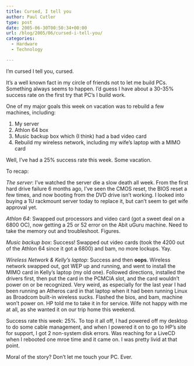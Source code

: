 ```yaml
---
title: Cursed, I tell you
author: Paul Cutler
type: post
date: 2005-06-30T00:50:34+00:00
url: /blog/2005/06/cursed-i-tell-you/
categories:
  - Hardware
  - Technology

---
```

I&#8217;m cursed I tell you, cursed.

It&#8217;s a well known fact in my circle of friends not to let me build PCs. Something always seems to happen. I&#8217;d guess I have about a 30-35% success rate on the first try that PC&#8217;s I build work.

One of my major goals this week on vacation was to rebuild a few machines, including:

  1. My server
  2. Athlon 64 box
  3. Music backup box which (I think) had a bad video card
  4. Rebuild my wireless network, including my wife&#8217;s laptop with a MIMO card

Well, I&#8217;ve had a 25% success rate this week. Some vacation.

To recap:

_The server_: I&#8217;ve watched the server die a slow death all week. From the first hard drive failure 6 months ago, I&#8217;ve seen the CMOS reset, the BIOS reset a few times, and now booting from the DVD drive isn&#8217;t working. I looked into buying a 1U rackmount server today to replace it, but can&#8217;t seem to get wife approval yet.

_Athlon 64_: Swapped out processors and video card (got a sweet deal on a 6800 OC), now getting a 25 or 52 error on the Abit uGuru machine. Need to take the memory out and troubleshoot. Figures.

_Music backup box_: Success! Swapped out video cards (took the 4200 out of the Athlon 64 since it got a 6800) and bam, no more lockups. Yay.

_Wireless Network & Kelly&#8217;s laptop_: Success and then **oops**. Wireless network swapped out, got WEP up and running, and went to install the MIMO card in Kelly&#8217;s laptop (my old one). Followed directions, installed the drivers first, then put the card in the PCMCIA slot, and the card wouldn&#8217;t power on or be recognized. Very weird, as especially for the last year I had been running an Atheros card in that laptop when it had been running Linux as Broadcom built-in wireless sucks. Flashed the bios, and bam, machine won&#8217;t power on. HP told me to take it in for service. Wife not happy with me at all, as she wanted it on our trip home this weekend.

Success rate this week: 25%. To top it all off, I had powered off my desktop to do some cable management, and when I powered it on to go to HP&#8217;s site for support, I got 2 non-system disk errors. Was reaching for a LiveCD when I rebooted one mroe time and it came on. I was pretty livid at that point.

Moral of the story? Don&#8217;t let me touch your PC. Ever.